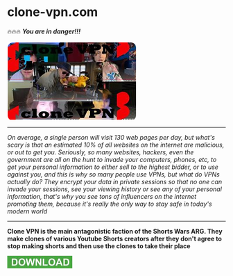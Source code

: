 # clone-vpn.com

🔥🔥🔥 ***You are in danger!!!***

<img src="https://github.com/LagariusSega/clone-vpn.com/blob/main/cl.png"/>

___

*On average, a single person will visit 130 web pages per day, but what's scary is that an estimated 10% of all websites on the internet are malicious, or out to get you. Seriously, so many websites, hackers, even the government are all on the hunt to invade your computers, phones, etc, to get your personal information to either sell to the highest bidder, or to use against you, and this is why so many people use VPNs, but what do VPNs actually do? They encrypt your data in private sessions so that no one can invade your sessions, see your viewing history or see any of your personal information, that's why you see tons of influencers on the internet promoting them, because it's really the only way to stay safe in today's modern world*

___

**Clone VPN is the main antagonistic faction of the Shorts Wars ARG. They make clones of various Youtube Shorts creators after they don't agree to stop making shorts and then use the clones to take their place**

<img src="https://github.com/LagariusSega/clone-vpn.com/blob/main/d.png"/>
